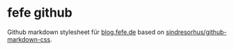 # fefe github

Github markdown stylesheet für [blog.fefe.de](https://blog.fefe.de) based on [sindresorhus/github-markdown-css](https://github.com/sindresorhus/github-markdown-css).

